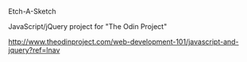 Etch-A-Sketch

JavaScript/jQuery project for "The Odin Project"

http://www.theodinproject.com/web-development-101/javascript-and-jquery?ref=lnav
